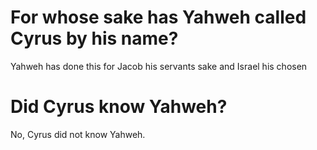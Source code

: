 # For whose sake has Yahweh called Cyrus by his name?

Yahweh has done this for Jacob his servants sake and Israel his chosen

# Did Cyrus know Yahweh?

No, Cyrus did not know Yahweh.

